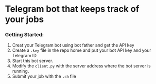 # Telegram bot that keeps track of your jobs

### Getting Started:
1. Creat your Telegram bot using bot father and get the API key
1. Create a `.key` file in the repo home and put your bot API key and your Telegram ID
1. Start this bot server.
1. Modify the `client.py` with the server address where the bot server is running.
1. Submit your job with the `.sh` file
